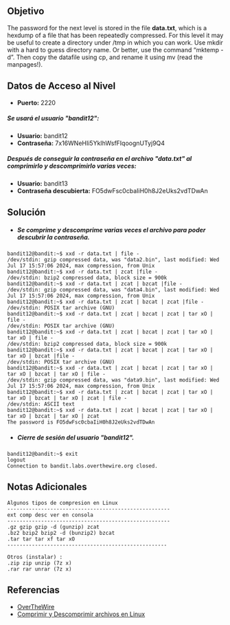 ## Objetivo
The password for the next level is stored in the file **data.txt**, which is a hexdump of a file that has been repeatedly compressed. For this level it may be useful to create a directory under /tmp in which you can work. Use mkdir with a hard to guess directory name. Or better, use the command “mktemp -d”. Then copy the datafile using cp, and rename it using mv (read the manpages!).
## Datos de Acceso al Nivel
- **Puerto:** 2220
##### Se usará el usuario "bandit12":
- **Usuario:** bandit12
- **Contraseña:** 7x16WNeHIi5YkIhWsfFIqoognUTyj9Q4
##### Después de conseguir la contraseña en el archivo "data.txt" al comprimirlo y descomprimirlo varias veces:
- **Usuario:** bandit13
- **Contraseña descubierta:** FO5dwFsc0cbaIiH0h8J2eUks2vdTDwAn
## Solución
- ##### Se comprime y descomprime varias veces el archivo para poder descubrir la contraseña.
```
bandit12@bandit:~$ xxd -r data.txt | file -
/dev/stdin: gzip compressed data, was "data2.bin", last modified: Wed Jul 17 15:57:06 2024, max compression, from Unix
bandit12@bandit:~$ xxd -r data.txt | zcat |file -
/dev/stdin: bzip2 compressed data, block size = 900k
bandit12@bandit:~$ xxd -r data.txt | zcat | bzcat |file -
/dev/stdin: gzip compressed data, was "data4.bin", last modified: Wed Jul 17 15:57:06 2024, max compression, from Unix
bandit12@bandit:~$ xxd -r data.txt | zcat | bzcat | zcat |file -
/dev/stdin: POSIX tar archive (GNU)
bandit12@bandit:~$ xxd -r data.txt | zcat | bzcat | zcat | tar xO | file -
/dev/stdin: POSIX tar archive (GNU)
bandit12@bandit:~$ xxd -r data.txt | zcat | bzcat | zcat | tar xO | tar xO | file -
/dev/stdin: bzip2 compressed data, block size = 900k
bandit12@bandit:~$ xxd -r data.txt | zcat | bzcat | zcat | tar xO | tar xO | bzcat |file -
/dev/stdin: POSIX tar archive (GNU)
bandit12@bandit:~$ xxd -r data.txt | zcat | bzcat | zcat | tar xO | tar xO | bzcat | tar xO | file -
/dev/stdin: gzip compressed data, was "data9.bin", last modified: Wed Jul 17 15:57:06 2024, max compression, from Unix
bandit12@bandit:~$ xxd -r data.txt | zcat | bzcat | zcat | tar xO | tar xO | bzcat | tar xO | zcat | file -
/dev/stdin: ASCII text
bandit12@bandit:~$ xxd -r data.txt | zcat | bzcat | zcat | tar xO | tar xO | bzcat | tar xO | zcat
The password is FO5dwFsc0cbaIiH0h8J2eUks2vdTDwAn
```

- ##### Cierre de sesión del usuario "bandit12".
```
bandit12@bandit:~$ exit
logout
Connection to bandit.labs.overthewire.org closed.
```
## Notas Adicionales
```
Algunos tipos de compresion en Linux
-----------------------------------------------------
ext comp desc ver en consola
-----------------------------------------------------
.gz gzip gzip -d (gunzip) zcat
.bz2 bzip2 bzip2 -d (bunzip2) bzcat
.tar tar tar xf tar xO
----------------------------------------------------

Otros (instalar) :
.zip zip unzip (7z x)
.rar rar unrar (7z x)
```
## Referencias
- [OverTheWire](https://overthewire.org/wargames/bandit/bandit1.html)
- [Comprimir y Descomprimir archivos en Linux](https://www.ionos.mx/digitalguide/servidores/herramientas/comprimir-y-descomprimir-archivos-usando-tar-para-linux/)